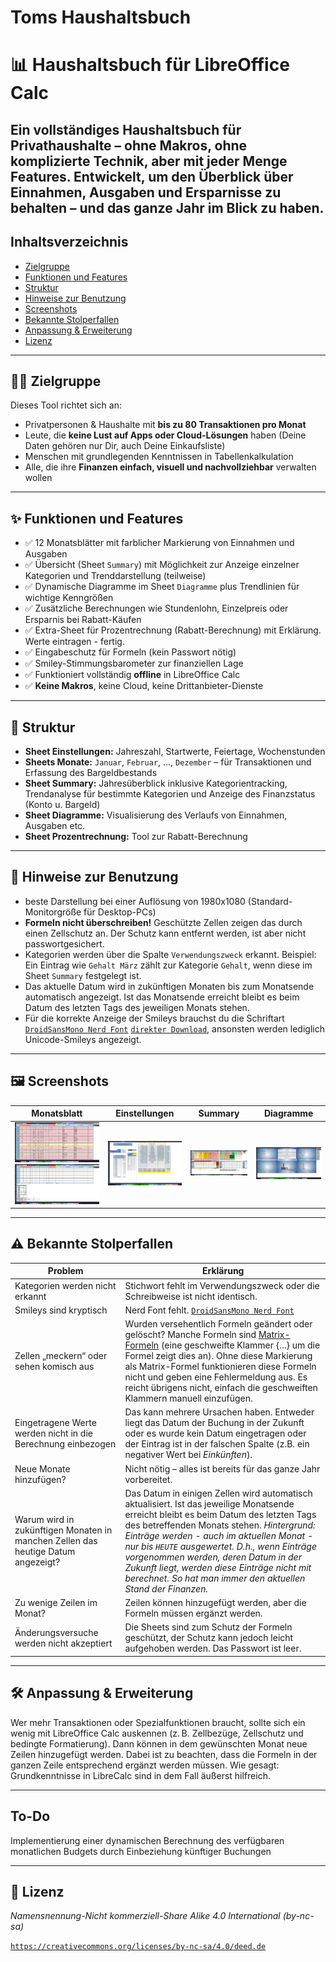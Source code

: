# Toms Haushaltsbuch

# 📊 Haushaltsbuch für LibreOffice Calc

Ein vollständiges Haushaltsbuch für Privathaushalte – ohne Makros, ohne komplizierte Technik, aber mit jeder Menge Features.
Entwickelt, um den Überblick über Einnahmen, Ausgaben und Ersparnisse zu behalten – und das ganze Jahr im Blick zu haben.
---
## Inhaltsverzeichnis

- [Zielgruppe](#zielgruppe)
- [Funktionen und Features](#funktionen-und-features)
- [Struktur](#struktur)
- [Hinweise zur Benutzung](#hinweise-zur-benutzung)
- [Screenshots](#screenshots)
- [Bekannte Stolperfallen](#bekannte-stolperfallen)
- [Anpassung & Erweiterung](#anpassung--erweiterung)
- [Lizenz](#lizenz)

---

## 🧑‍💻 Zielgruppe

Dieses Tool richtet sich an:
- Privatpersonen & Haushalte mit **bis zu 80 Transaktionen pro Monat**
- Leute, die **keine Lust auf Apps oder Cloud-Lösungen** haben (Deine Daten gehören nur Dir, auch Deine Einkaufsliste)
- Menschen mit grundlegenden Kenntnissen in Tabellenkalkulation
- Alle, die ihre **Finanzen einfach, visuell und nachvollziehbar** verwalten wollen

---

## ✨ Funktionen und Features

- ✅ 12 Monatsblätter mit farblicher Markierung von Einnahmen und Ausgaben
- ✅ Übersicht (Sheet `Summary`) mit Möglichkeit zur Anzeige einzelner Kategorien und Trenddarstellung (teilweise)
- ✅ Dynamische Diagramme im Sheet `Diagramme` plus Trendlinien für wichtige Kenngrößen
- ✅ Zusätzliche Berechnungen wie Stundenlohn, Einzelpreis oder Ersparnis bei Rabatt-Käufen
- ✅ Extra-Sheet für Prozentrechnung (Rabatt-Berechnung) mit Erklärung. Werte eintragen - fertig.
- ✅ Eingabeschutz für Formeln (kein Passwort nötig)
- ✅ Smiley-Stimmungsbarometer zur finanziellen Lage
- ✅ Funktioniert vollständig **offline** in LibreOffice Calc
- ✅ **Keine Makros**, keine Cloud, keine Drittanbieter-Dienste

---

## 📂 Struktur

- **Sheet Einstellungen:** Jahreszahl, Startwerte, Feiertage, Wochenstunden
- **Sheets Monate:** `Januar`, `Februar`, ..., `Dezember` – für Transaktionen und Erfassung des Bargeldbestands
- **Sheet Summary:** Jahresüberblick inklusive Kategorientracking, Trendanalyse für bestimmte Kategorien und Anzeige des Finanzstatus (Konto u. Bargeld)
- **Sheet Diagramme:** Visualisierung des Verlaufs von Einnahmen, Ausgaben etc.
- **Sheet Prozentrechnung:** Tool zur Rabatt-Berechnung

---

## 📌 Hinweise zur Benutzung

- beste Darstellung bei einer Auflösung von 1980x1080 (Standard-Monitorgröße für Desktop-PCs)
- **Formeln nicht überschreiben!** Geschützte Zellen zeigen das durch einen Zellschutz an. Der Schutz kann entfernt werden, ist aber nicht passwortgesichert.
- Kategorien werden über die Spalte `Verwendungszweck` erkannt. Beispiel: Ein Eintrag wie `Gehalt März` zählt zur Kategorie `Gehalt`, wenn diese im Sheet `Summary` festgelegt ist.
- Das aktuelle Datum wird in zukünftigen Monaten bis zum Monatsende automatisch angezeigt. Ist das Monatsende erreicht bleibt es beim Datum des letzten Tags des jeweiligen Monats stehen.
- Für die korrekte Anzeige der Smileys brauchst du die Schriftart [`DroidSansMono Nerd Font`](https://www.nerdfonts.com/font-downloads) [`direkter Download`](https://github.com/ryanoasis/nerd-fonts/releases/download/v3.4.0/DroidSansMono.zip), ansonsten werden lediglich Unicode-Smileys angezeigt.

---

## 🖼️ Screenshots

| Monatsblatt | Einstellungen | Summary | Diagramme |
|-------------|---------------|---------|-----------|
| ![Monat(Teil 1)](screenshots/monat_a.png) ![Monat(Teil 2)](screenshots/monat_b.png) | ![Einstellungen](screenshots/einstellungen.png) | ![Summary](screenshots/summary.png) | ![Diagramme](screenshots/diagramme.png) |

---

## ⚠️ Bekannte Stolperfallen

| Problem | Erklärung |
|-----------|-----------|
| Kategorien werden nicht erkannt | Stichwort fehlt im Verwendungszweck oder die Schreibweise ist nicht identisch. |
| Smileys sind kryptisch | Nerd Font fehlt. [`DroidSansMono Nerd Font`](https://www.nerdfonts.com/font-downloads) |
| Zellen „meckern“ oder sehen komisch aus | Wurden versehentlich Formeln geändert oder gelöscht? Manche Formeln sind [Matrix-Formeln](https://help.libreoffice.org/latest/de/text/scalc/guide/matrixformula.html) (eine geschweifte Klammer {...} um die Formel zeigt dies an). Ohne diese Markierung als Matrix-Formel funktionieren diese Formeln nicht und geben eine Fehlermeldung aus. Es reicht übrigens nicht, einfach die geschweiften Klammern manuell einzufügen. |
| Eingetragene Werte werden nicht in die Berechnung einbezogen | Das kann mehrere Ursachen haben. Entweder liegt das Datum der Buchung in der Zukunft oder es wurde kein Datum eingetragen oder der Eintrag ist in der falschen Spalte (z.B. ein negativer Wert bei *Einkünften*). |
| Neue Monate hinzufügen? | Nicht nötig – alles ist bereits für das ganze Jahr vorbereitet. |
| Warum wird in zukünftigen Monaten in manchen Zellen das heutige Datum angezeigt? | Das Datum in einigen Zellen wird automatisch aktualisiert. Ist das jeweilige Monatsende erreicht bleibt es beim Datum des letzten Tags des betreffenden Monats stehen. *Hintergrund: Einträge werden - auch im aktuellen Monat - nur bis `HEUTE` ausgewertet. D.h., wenn Einträge vorgenommen werden, deren Datum in der Zukunft liegt, werden diese Einträge nicht mit berechnet. So hat man immer den aktuellen Stand der Finanzen.* |
| Zu wenige Zeilen im Monat? | Zeilen können hinzugefügt werden, aber die Formeln müssen ergänzt werden. |
| Änderungsversuche werden nicht akzeptiert | Die Sheets sind zum Schutz der Formeln geschützt, der Schutz kann jedoch leicht aufgehoben werden. Das Passwort ist leer. |

---

## 🛠️ Anpassung & Erweiterung

Wer mehr Transaktionen oder Spezialfunktionen braucht, sollte sich ein wenig mit LibreOffice Calc auskennen (z. B. Zellbezüge, Zellschutz und bedingte Formatierung). Dann können in dem gewünschten Monat neue Zeilen hinzugefügt werden. Dabei ist zu beachten, dass die Formeln in der ganzen Zeile entsprechend ergänzt werden müssen. Wie gesagt: Grundkenntnisse in LibreCalc sind in dem Fall äußerst hilfreich.

---
## To-Do

Implementierung einer dynamischen Berechnung des verfügbaren monatlichen Budgets durch Einbeziehung künftiger Buchungen

---

## 📜 Lizenz

*Namensnennung-Nicht kommerziell-Share Alike 4.0 International (by-nc-sa)*

[`https://creativecommons.org/licenses/by-nc-sa/4.0/deed.de`](https://creativecommons.org/licenses/by-nc-sa/4.0/deed.de)

